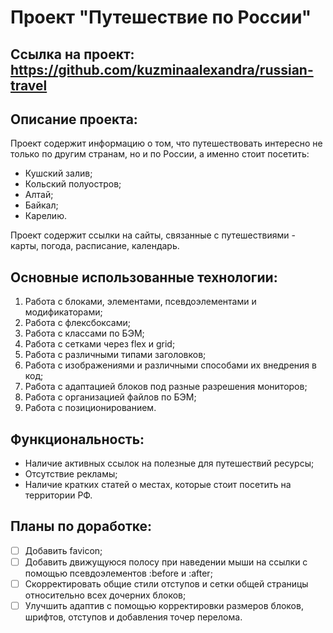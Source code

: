 # Проект "Путешествие по России" 
## Ссылка на проект: https://github.com/kuzminaalexandra/russian-travel

## Описание проекта:
Проект содержит информацию о том, что путешествовать интересно не только по другим странам, но и по России, а именно стоит посетить: 
- Кушский залив;
- Кольский полуостров;
- Алтай;
- Байкал;
- Карелию.

Проект содержит ссылки на сайты, связанные с путешествиями - карты, погода, расписание, календарь.

## Основные использованные технологии:
1. Работа с блоками, элементами, псевдоэлементами и модификаторами;
2. Работа с флексбоксами;
3. Работа с классами по БЭМ;
4. Работа с сетками через flex и grid;
5. Работа с различными типами заголовков;
6. Работа с изображениями и различными способами их внедрения в код;
7. Работа с адаптацией блоков под разные разрешения мониторов;
8. Работа с организацией файлов по БЭМ;
9. Работа с позиционированием.

## Функциональность:
* Наличие активных ссылок на полезные для путешествий ресурсы;
* Отсутствие рекламы;
* Наличие кратких статей о местах, которые стоит посетить на территории РФ.

## Планы по доработке:
- [ ] Добавить favicon;
- [ ] Добавить движущуюся полосу при наведении мыши на ссылки с помощью псевдоэлементов :before и :after;
- [ ] Скорректировать общие стили отступов и сетки общей страницы относительно всех дочерних блоков;
- [ ] Улучшить адаптив с помощью корректировки размеров блоков, шрифтов, отступов и добавления точер перелома.
